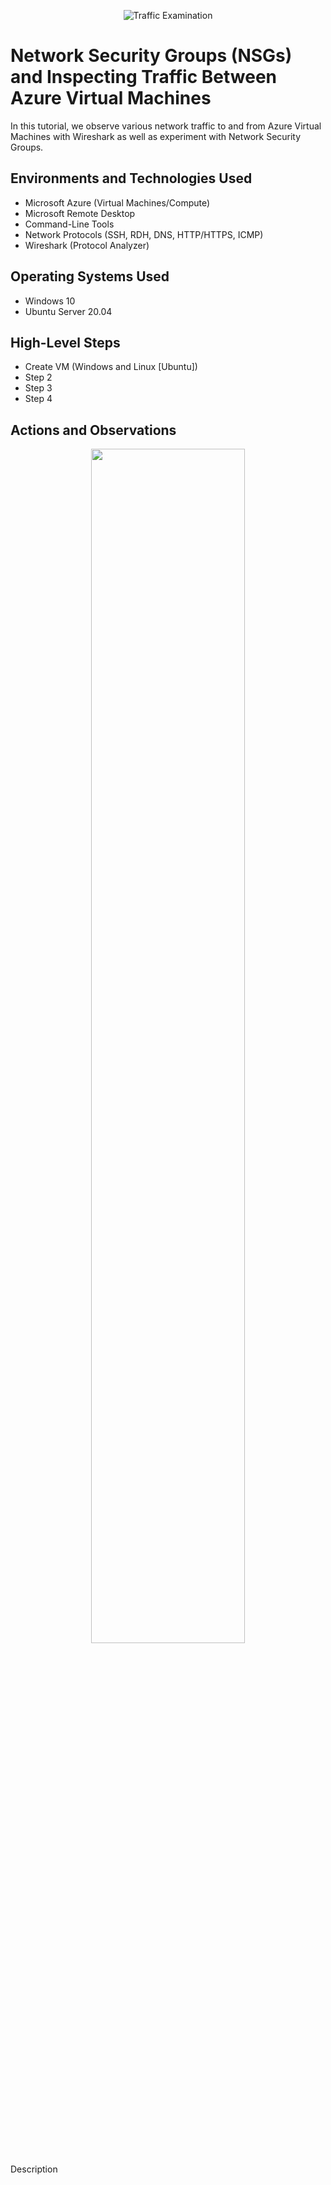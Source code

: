 <p align="center">
<img src="https://i.imgur.com/Ua7udoS.png" alt="Traffic Examination"/>
</p>

<h1>Network Security Groups (NSGs) and Inspecting Traffic Between Azure Virtual Machines</h1>
In this tutorial, we observe various network traffic to and from Azure Virtual Machines with Wireshark as well as experiment with Network Security Groups. <br />

<h2>Environments and Technologies Used</h2>

- Microsoft Azure (Virtual Machines/Compute)
- Microsoft Remote Desktop
- Command-Line Tools
- Network Protocols (SSH, RDH, DNS, HTTP/HTTPS, ICMP)
- Wireshark (Protocol Analyzer)

<h2>Operating Systems Used </h2>

- Windows 10
- Ubuntu Server 20.04

<h2>High-Level Steps</h2>

- Create VM (Windows and Linux [Ubuntu])
- Step 2
- Step 3
- Step 4

<h2>Actions and Observations</h2>

<p align="center">
<img src="" height="70%" width="70%" alt=""/>
</p>
<p>
Description
</p>
<br />
